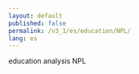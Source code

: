 ```yaml
---
layout: default
published: false
permalink: /v3_1/es/education/NPL/
lang: es
---
```


education analysis NPL
